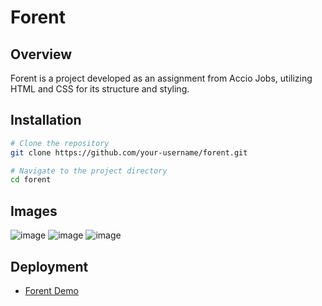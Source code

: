 # Forent

## Overview

Forent is a project developed as an assignment from Accio Jobs, utilizing HTML and CSS for its structure and styling. 


## Installation

```bash
# Clone the repository
git clone https://github.com/your-username/forent.git

# Navigate to the project directory
cd forent
```


## Images

![image](https://res.cloudinary.com/dboa7dqkl/image/upload/v1705745289/Accio%20projects/Screenshot_2024-01-20_153606_ml1kyu.png)
![image](https://res.cloudinary.com/dboa7dqkl/image/upload/v1705745290/Accio%20projects/Screenshot_2024-01-20_153638_khkuli.png)
![image](https://res.cloudinary.com/dboa7dqkl/image/upload/v1705745292/Accio%20projects/Screenshot_2024-01-20_153736_w6la37.png)

## Deployment

- [Forent Demo]([https://your-username.github.io/forent](https://forent-accio-contest-2.onrender.com))


